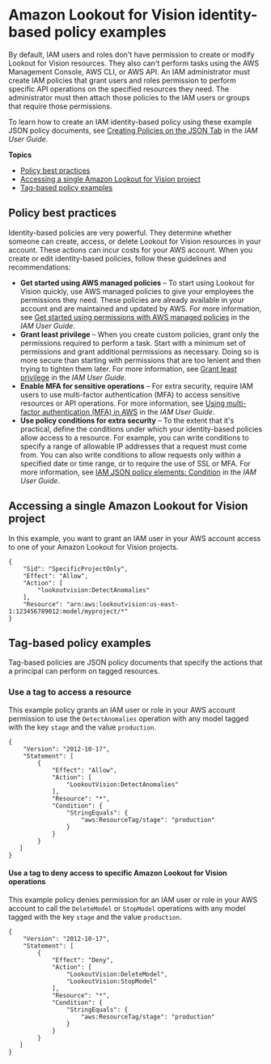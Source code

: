 # Amazon Lookout for Vision identity\-based policy examples<a name="security_iam_id-based-policy-examples"></a>

By default, IAM users and roles don't have permission to create or modify Lookout for Vision resources\. They also can't perform tasks using the AWS Management Console, AWS CLI, or AWS API\. An IAM administrator must create IAM policies that grant users and roles permission to perform specific API operations on the specified resources they need\. The administrator must then attach those policies to the IAM users or groups that require those permissions\.

To learn how to create an IAM identity\-based policy using these example JSON policy documents, see [Creating Policies on the JSON Tab](https://docs.aws.amazon.com/IAM/latest/UserGuide/access_policies_create.html#access_policies_create-json-editor) in the *IAM User Guide*\.

**Topics**
+ [Policy best practices](#security_iam_service-with-iam-policy-best-practices)
+ [Accessing a single Amazon Lookout for Vision project](#security_iam_id-based-policy-examples-project)
+ [Tag\-based policy examples](#tag-based-policy-examples)

## Policy best practices<a name="security_iam_service-with-iam-policy-best-practices"></a>

Identity\-based policies are very powerful\. They determine whether someone can create, access, or delete Lookout for Vision resources in your account\. These actions can incur costs for your AWS account\. When you create or edit identity\-based policies, follow these guidelines and recommendations:
+ **Get started using AWS managed policies** – To start using Lookout for Vision quickly, use AWS managed policies to give your employees the permissions they need\. These policies are already available in your account and are maintained and updated by AWS\. For more information, see [Get started using permissions with AWS managed policies](https://docs.aws.amazon.com/IAM/latest/UserGuide/best-practices.html#bp-use-aws-defined-policies) in the *IAM User Guide*\.
+ **Grant least privilege** – When you create custom policies, grant only the permissions required to perform a task\. Start with a minimum set of permissions and grant additional permissions as necessary\. Doing so is more secure than starting with permissions that are too lenient and then trying to tighten them later\. For more information, see [Grant least privilege](https://docs.aws.amazon.com/IAM/latest/UserGuide/best-practices.html#grant-least-privilege) in the *IAM User Guide*\.
+ **Enable MFA for sensitive operations** – For extra security, require IAM users to use multi\-factor authentication \(MFA\) to access sensitive resources or API operations\. For more information, see [Using multi\-factor authentication \(MFA\) in AWS](https://docs.aws.amazon.com/IAM/latest/UserGuide/id_credentials_mfa.html) in the *IAM User Guide*\.
+ **Use policy conditions for extra security** – To the extent that it's practical, define the conditions under which your identity\-based policies allow access to a resource\. For example, you can write conditions to specify a range of allowable IP addresses that a request must come from\. You can also write conditions to allow requests only within a specified date or time range, or to require the use of SSL or MFA\. For more information, see [IAM JSON policy elements: Condition](https://docs.aws.amazon.com/IAM/latest/UserGuide/reference_policies_elements_condition.html) in the *IAM User Guide*\.

## Accessing a single Amazon Lookout for Vision project<a name="security_iam_id-based-policy-examples-project"></a>

In this example, you want to grant an IAM user in your AWS account access to one of your Amazon Lookout for Vision projects\.

```
{
    "Sid": "SpecificProjectOnly",
    "Effect": "Allow",
    "Action": [
        "lookoutvision:DetectAnomalies"
    ],
    "Resource": "arn:aws:lookoutvision:us-east-1:123456789012:model/myproject/*"
}
```

## Tag\-based policy examples<a name="tag-based-policy-examples"></a>

Tag\-based policies are JSON policy documents that specify the actions that a principal can perform on tagged resources\. 

### Use a tag to access a resource<a name="tag-resource"></a>

This example policy grants an IAM user or role in your AWS account permission to use the `DetectAnomalies` operation with any model tagged with the key `stage` and the value `production`\. 

```
{ 
    "Version": "2012-10-17", 
    "Statement": [ 
        { 
            "Effect": "Allow", 
            "Action": [ 
                "LookoutVision:DetectAnomalies" 
            ], 
            "Resource": "*", 
            "Condition": {
                "StringEquals": {
                    "aws:ResourceTag/stage": "production" 
                } 
            } 
        } 
   ]
}
```

#### Use a tag to deny access to specific Amazon Lookout for Vision operations<a name="example-tag-operations"></a>

This example policy denies permission for an IAM user or role in your AWS account to call the `DeleteModel` or `StopModel` operations with any model tagged with the key `stage` and the value `production`\. 

```
{ 
    "Version": "2012-10-17", 
    "Statement": [ 
        { 
            "Effect": "Deny", 
            "Action": [ 
                "LookoutVision:DeleteModel",
                "LookoutVision:StopModel" 
            ], 
            "Resource": "*", 
            "Condition": {
                "StringEquals": {
                    "aws:ResourceTag/stage": "production" 
                } 
            } 
        } 
   ]
}
```